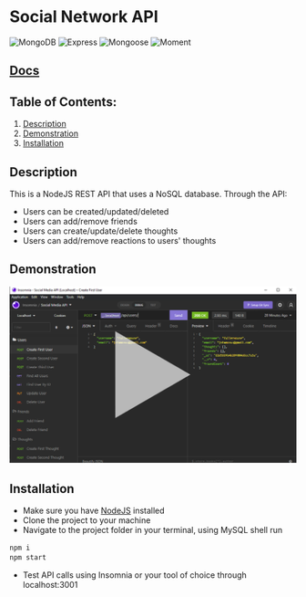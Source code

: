 # Social Network API
![MongoDB](https://img.shields.io/badge/Database-MongoDB-brightgreen?style=flat-square&logo=mongoDB)  ![Express](https://img.shields.io/badge/npm%20package-express-red?style=flat-square&logo=npm) ![Mongoose](https://img.shields.io/badge/npm%20package-mongoose-red?style=flat-square&logo=npm) ![Moment](https://img.shields.io/badge/npm%20package-moment-red?style=flat-square&logo=npm)
<h2><a href="">Docs</a></h2>

 ## Table of Contents:  
1. [Description](#Description)  
2. [Demonstration](#Walkthrough-Videos)  
4. [Installation](#Installation)  

## Description
This is a NodeJS REST API that uses a NoSQL database. Through the API:
- Users can be created/updated/deleted
- Users can add/remove friends
- Users can create/update/delete thoughts
- Users can add/remove reactions to users' thoughts

## Demonstration
[![Video demonstrating API usage with Insomnia](./assets/api-demonstration-thumbnail.png)]()

## Installation
- Make sure you have [NodeJS](https://nodejs.org/en/download/) installed
- Clone the project to your machine
-  Navigate to the project folder in your terminal, using MySQL shell run
```bash
npm i
npm start
```
- Test API calls using Insomnia or your tool of choice through localhost:3001